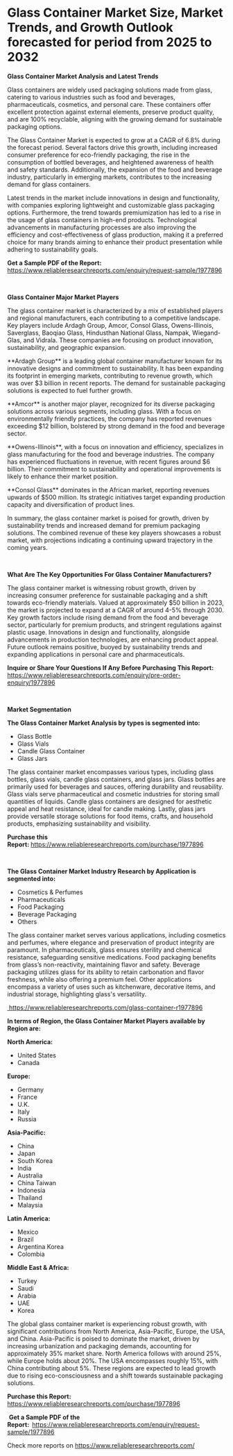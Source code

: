 <p><h1>Glass Container Market Size, Market Trends, and Growth Outlook forecasted for period from 2025 to 2032</h1></p><p><strong>Glass Container Market Analysis and Latest Trends</strong></p>
<p><p>Glass containers are widely used packaging solutions made from glass, catering to various industries such as food and beverages, pharmaceuticals, cosmetics, and personal care. These containers offer excellent protection against external elements, preserve product quality, and are 100% recyclable, aligning with the growing demand for sustainable packaging options.</p><p>The Glass Container Market is expected to grow at a CAGR of 6.8% during the forecast period. Several factors drive this growth, including increased consumer preference for eco-friendly packaging, the rise in the consumption of bottled beverages, and heightened awareness of health and safety standards. Additionally, the expansion of the food and beverage industry, particularly in emerging markets, contributes to the increasing demand for glass containers.</p><p>Latest trends in the market include innovations in design and functionality, with companies exploring lightweight and customizable glass packaging options. Furthermore, the trend towards premiumization has led to a rise in the usage of glass containers in high-end products. Technological advancements in manufacturing processes are also improving the efficiency and cost-effectiveness of glass production, making it a preferred choice for many brands aiming to enhance their product presentation while adhering to sustainability goals.</p></p>
<p><strong>Get a Sample PDF of the Report:&nbsp;</strong> <a href="https://www.reliableresearchreports.com/enquiry/request-sample/1977896?utm_campaign=2327&utm_medium=2&utm_source=Github&utm_content=ia&utm_term=08022025&utm_id=glass-container">https://www.reliableresearchreports.com/enquiry/request-sample/1977896</a></p>
<p>&nbsp;</p>
<p><strong>Glass Container Major Market Players</strong></p>
<p><p>The glass container market is characterized by a mix of established players and regional manufacturers, each contributing to a competitive landscape. Key players include Ardagh Group, Amcor, Consol Glass, Owens-Illinois, Saverglass, Baoqiao Glass, Hindusthan National Glass, Nampak, Wiegand-Glas, and Vidrala. These companies are focusing on product innovation, sustainability, and geographic expansion.</p><p>**Ardagh Group** is a leading global container manufacturer known for its innovative designs and commitment to sustainability. It has been expanding its footprint in emerging markets, contributing to revenue growth, which was over $3 billion in recent reports. The demand for sustainable packaging solutions is expected to fuel further growth.</p><p>**Amcor** is another major player, recognized for its diverse packaging solutions across various segments, including glass. With a focus on environmentally friendly practices, the company has reported revenues exceeding $12 billion, bolstered by strong demand in the food and beverage sector.</p><p>**Owens-Illinois**, with a focus on innovation and efficiency, specializes in glass manufacturing for the food and beverage industries. The company has experienced fluctuations in revenue, with recent figures around $6 billion. Their commitment to sustainability and operational improvements is likely to enhance their market position.</p><p>**Consol Glass** dominates in the African market, reporting revenues upwards of $500 million. Its strategic initiatives target expanding production capacity and diversification of product lines.</p><p>In summary, the glass container market is poised for growth, driven by sustainability trends and increased demand for premium packaging solutions. The combined revenue of these key players showcases a robust market, with projections indicating a continuing upward trajectory in the coming years.</p></p>
<p>&nbsp;</p>
<p><strong>What Are The Key Opportunities For Glass Container Manufacturers?</strong></p>
<p><p>The glass container market is witnessing robust growth, driven by increasing consumer preference for sustainable packaging and a shift towards eco-friendly materials. Valued at approximately $50 billion in 2023, the market is projected to expand at a CAGR of around 4-5% through 2030. Key growth factors include rising demand from the food and beverage sector, particularly for premium products, and stringent regulations against plastic usage. Innovations in design and functionality, alongside advancements in production technologies, are enhancing product appeal. Future outlook remains positive, buoyed by sustainability trends and expanding applications in personal care and pharmaceuticals.</p></p>
<p><strong>Inquire or Share Your Questions If Any Before Purchasing This Report:</strong> <a href="https://www.reliableresearchreports.com/enquiry/pre-order-enquiry/1977896?utm_campaign=2327&utm_medium=2&utm_source=Github&utm_content=ia&utm_term=08022025&utm_id=glass-container">https://www.reliableresearchreports.com/enquiry/pre-order-enquiry/1977896</a></p>
<p>&nbsp;</p>
<p><strong>Market Segmentation</strong></p>
<p><strong>The Glass Container Market Analysis by types is segmented into:</strong></p>
<p><ul><li>Glass Bottle</li><li>Glass Vials</li><li>Candle Glass Container</li><li>Glass Jars</li></ul></p>
<p><p>The glass container market encompasses various types, including glass bottles, glass vials, candle glass containers, and glass jars. Glass bottles are primarily used for beverages and sauces, offering durability and reusability. Glass vials serve pharmaceutical and cosmetic industries for storing small quantities of liquids. Candle glass containers are designed for aesthetic appeal and heat resistance, ideal for candle making. Lastly, glass jars provide versatile storage solutions for food items, crafts, and household products, emphasizing sustainability and visibility.</p></p>
<p><strong>Purchase this Report:&nbsp;</strong><a href="https://www.reliableresearchreports.com/purchase/1977896?utm_campaign=2327&utm_medium=2&utm_source=Github&utm_content=ia&utm_term=08022025&utm_id=glass-container">https://www.reliableresearchreports.com/purchase/1977896</a></p>
<p>&nbsp;</p>
<p><strong>The Glass Container Market Industry Research by Application is segmented into:</strong></p>
<p><ul><li>Cosmetics & Perfumes</li><li>Pharmaceuticals</li><li>Food Packaging</li><li>Beverage Packaging</li><li>Others</li></ul></p>
<p><p>The glass container market serves various applications, including cosmetics and perfumes, where elegance and preservation of product integrity are paramount. In pharmaceuticals, glass ensures sterility and chemical resistance, safeguarding sensitive medications. Food packaging benefits from glass’s non-reactivity, maintaining flavor and safety. Beverage packaging utilizes glass for its ability to retain carbonation and flavor freshness, while also offering a premium feel. Other applications encompass a variety of uses such as kitchenware, decorative items, and industrial storage, highlighting glass's versatility.</p></p>
<p><a href="https://www.reliableresearchreports.com/glass-container-r1977896?utm_campaign=2327&utm_medium=2&utm_source=Github&utm_content=ia&utm_term=08022025&utm_id=glass-container">&nbsp;https://www.reliableresearchreports.com/glass-container-r1977896</a></p>
<p><strong>In terms of Region, the Glass Container Market Players available by Region are:</strong></p>
<p>
    <p> <strong> North America: </strong>
        <ul>
            <li>United States</li>
            <li>Canada</li>
        </ul>
        </p> 
    <p> <strong> Europe: </strong>
        <ul>
            <li>Germany</li>
            <li>France</li>
            <li>U.K.</li>
            <li>Italy</li>
            <li>Russia</li>
        </ul>
        </p> 
    <p> <strong> Asia-Pacific: </strong>
        <ul>
            <li>China</li>
            <li>Japan</li>
            <li>South Korea</li>
            <li>India</li>
            <li>Australia</li>
            <li>China Taiwan</li>
            <li>Indonesia</li>
            <li>Thailand</li>
            <li>Malaysia</li>
        </ul>
        </p> 
    <p> <strong> Latin America: </strong>
        <ul>
            <li>Mexico</li>
            <li>Brazil</li>
            <li>Argentina Korea</li>
            <li>Colombia</li>
        </ul>
        </p> 
    <p> <strong> Middle East & Africa: </strong>
        <ul>
            <li>Turkey</li>
            <li>Saudi</li>
            <li>Arabia</li>
            <li>UAE</li>
            <li>Korea</li>
        </ul>
    </p>
    </p>
<p><p>The global glass container market is experiencing robust growth, with significant contributions from North America, Asia-Pacific, Europe, the USA, and China. Asia-Pacific is poised to dominate the market, driven by increasing urbanization and packaging demands, accounting for approximately 35% market share. North America follows with around 25%, while Europe holds about 20%. The USA encompasses roughly 15%, with China contributing about 5%. These regions are expected to lead growth due to rising eco-consciousness and a shift towards sustainable packaging solutions.</p></p>
<p><strong>Purchase this Report: </strong><a href="https://www.reliableresearchreports.com/purchase/1977896?utm_campaign=2327&utm_medium=2&utm_source=Github&utm_content=ia&utm_term=08022025&utm_id=glass-container">https://www.reliableresearchreports.com/purchase/1977896</a></p>
<p>&nbsp;<strong>Get a Sample PDF of the Report:&nbsp;&nbsp;</strong><a href="https://www.reliableresearchreports.com/enquiry/request-sample/1977896?utm_campaign=2327&utm_medium=2&utm_source=Github&utm_content=ia&utm_term=08022025&utm_id=glass-container">https://www.reliableresearchreports.com/enquiry/request-sample/1977896</a></p>
<p><strong></strong></p>
<p>Check more reports on <a href="https://www.reliableresearchreports.com/?utm_campaign=2327&utm_medium=2&utm_source=Github&utm_content=ia&utm_term=08022025&utm_id=glass-container">https://www.reliableresearchreports.com/</a></p>